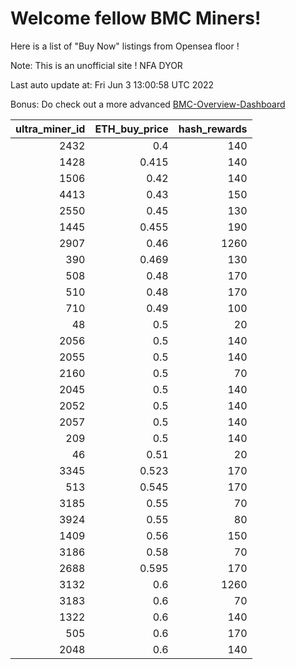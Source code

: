 # Welcome fellow BMC Miners!
Here is a list of "Buy Now" listings from Opensea floor !

Note: This is an unofficial site ! NFA DYOR

Last auto update at: Fri Jun  3 13:00:58 UTC 2022

Bonus: Do check out a more advanced [BMC-Overview-Dashboard](https://dune.com/defifunk/BMC-Overview-Dashboard)


|   ultra_miner_id |   ETH_buy_price |   hash_rewards |
|-----------------:|----------------:|---------------:|
|             2432 |           0.4   |            140 |
|             1428 |           0.415 |            140 |
|             1506 |           0.42  |            140 |
|             4413 |           0.43  |            150 |
|             2550 |           0.45  |            130 |
|             1445 |           0.455 |            190 |
|             2907 |           0.46  |           1260 |
|              390 |           0.469 |            130 |
|              508 |           0.48  |            170 |
|              510 |           0.48  |            170 |
|              710 |           0.49  |            100 |
|               48 |           0.5   |             20 |
|             2056 |           0.5   |            140 |
|             2055 |           0.5   |            140 |
|             2160 |           0.5   |             70 |
|             2045 |           0.5   |            140 |
|             2052 |           0.5   |            140 |
|             2057 |           0.5   |            140 |
|              209 |           0.5   |            140 |
|               46 |           0.51  |             20 |
|             3345 |           0.523 |            170 |
|              513 |           0.545 |            170 |
|             3185 |           0.55  |             70 |
|             3924 |           0.55  |             80 |
|             1409 |           0.56  |            150 |
|             3186 |           0.58  |             70 |
|             2688 |           0.595 |            170 |
|             3132 |           0.6   |           1260 |
|             3183 |           0.6   |             70 |
|             1322 |           0.6   |            140 |
|              505 |           0.6   |            170 |
|             2048 |           0.6   |            140 |